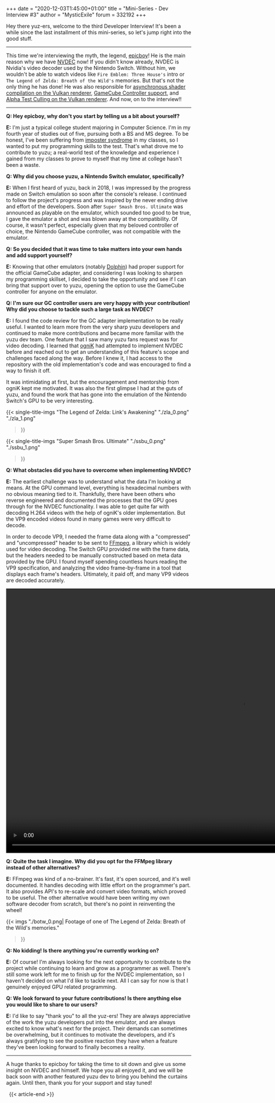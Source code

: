 +++
date = "2020-12-03T1:45:00+01:00"
title = "Mini-Series - Dev Interview #3"
author = "MysticExile" 
forum = 332192 
+++

Hey there yuz-ers, welcome to the third Developer Interview! It's been a while since the last installment of this mini-series, so let's jump right into the good stuff.
<!--more-->
***
This time we're interviewing the myth, the legend, [epicboy](https://github.com/ameerj)! He is the main reason why we have [NVDEC](https://github.com/yuzu-emu/yuzu/pull/4729) now!
If you didn't know already, NVDEC is Nvidia's video decoder used by the Nintendo Switch. Without him, we wouldn't be able to watch videos like `Fire Emblem: Three House's` intro or `The Legend of Zelda: Breath of the Wild's` memories.
But that's not the only thing he has done! 
He was also responsible for [asynchronous shader compilation on the Vulkan renderer](https://github.com/yuzu-emu/yuzu/pull/4443), [GameCube Controller support](https://github.com/yuzu-emu/yuzu/pull/4137), and [Alpha Test Culling on the Vulkan renderer](https://github.com/yuzu-emu/yuzu/pull/4946).
And now, on to the interview!!
***

**Q: Hey epicboy, why don't you start by telling us a bit about yourself?**

**E:** I'm just a typical college student majoring in Computer Science. I'm in my fourth year of studies out of five, pursuing both a BS and MS degree. 
To be honest, I've been suffering from [imposter syndrome](https://en.wikipedia.org/wiki/Impostor_syndrome) in my classes, so I wanted to put my programming skills to the test. 
That's what drove me to contribute to yuzu; a real-world test of the knowledge and experience I gained from my classes to prove to myself that my time at college hasn't been a waste.

**Q: Why did you choose yuzu, a Nintendo Switch emulator, specifically?**

**E:** When I first heard of yuzu, back in 2018, I was impressed by the progress made on Switch emulation so soon after the console's release. 
I continued to follow the project's progress and was inspired by the never ending drive and effort of the developers. 
Soon after `Super Smash Bros. Ultimate` was announced as playable on the emulator, which sounded too good to be true, I gave the emulator a shot and was blown away at the compatibility. 
Of course, it wasn't perfect, especially given that my beloved controller of choice, the Nintendo GameCube controller, was not compatible with the emulator. 

**Q: So you decided that it was time to take matters into your own hands and add support yourself?**

**E:** Knowing that other emulators (notably [Dolphin](https://dolphin-emu.org/)) had proper support for the official GameCube adapter, 
and considering I was looking to sharpen my programming skillset, 
I decided to take the opportunity and see if I can bring that support over to yuzu, opening the option to use the GameCube controller for anyone on the emulator.

**Q: I'm sure our GC controller users are very happy with your contribution! Why did you choose to tackle such a large task as NVDEC?**

**E:** I found the code review for the GC adapter implementation to be really useful. 
I wanted to learn more from the very sharp yuzu developers and continued to make more contributions and became more familiar with the yuzu dev team. 
One feature that I saw many yuzu fans request was for video decoding. 
I learned that [ogniK](https://github.com/ogniK5377) had attempted to implement NVDEC before and reached out to get an understanding of this feature's scope and challenges faced along the way. 
Before I knew it, I had access to the repository with the old implementation's code and was encouraged to find a way to finish it off.

It was intimidating at first, but the encouragement and mentorship from ogniK kept me motivated. 
It was also the first glimpse I had at the guts of yuzu, and found the work that has gone into the emulation of the Nintendo Switch's GPU to be very interesting.

{{< single-title-imgs
    "The Legend of Zelda: Link's Awakening"
    "./zla_0.png"
    "./zla_1.png" 
>}}

{{< single-title-imgs
    "Super Smash Bros. Ultimate"
    "./ssbu_0.png"
    "./ssbu_1.png" 
>}}

**Q: What obstacles did you have to overcome when implementing NVDEC?**

**E:** The earliest challenge was to understand what the data I'm looking at means. At the GPU command level, everything is hexadecimal numbers with no obvious meaning tied to it. 
Thankfully, there have been others who reverse engineered and documented the processes that the GPU goes through for the NVDEC functionality. 
I was able to get quite far with decoding H.264 videos with the help of ogniK's older implementation. But the VP9 encoded videos found in many games were very difficult to decode. 

In order to decode VP9, I needed the frame data along with a "compressed" and "uncompressed" header to be sent to [FFmpeg](https://ffmpeg.org/), a library which is widely used for video decoding. 
The Switch GPU provided me with the frame data, but the headers needed to be manually constructed based on meta data provided by the GPU. 
I found myself spending countless hours reading the VP9 specification, and analyzing the video frame-by-frame in a tool that displays each frame's headers. Ultimately, it paid off, and many VP9 videos are decoded accurately.

<video width="1280" height="720" controls>
  <source src="./ssbu_2.mp4" type="video/mp4">
Your browser does not support the video tag.
</video>

**Q: Quite the task I imagine. Why did you opt for the FFMpeg library instead of other alternatives?**

**E:** FFmpeg was kind of a no-brainer. It's fast, it's open sourced, and it's well documented. It handles decoding with little effort on the programmer's part. 
It also provides API's to re-scale and convert video formats, which proved to be useful. 
The other alternative would have been writing my own software decoder from scratch, but there's no point in reinventing the wheel!

{{< imgs
    "./botw_0.png| Footage of one of The Legend of Zelda: Breath of the Wild's memories."
  >}}

**Q: No kidding! Is there anything you're currently working on?**

**E:** Of course! I'm always looking for the next opportunity to contribute to the project while continuing to learn and grow as a programmer as well. 
There's still some work left for me to finish up for the NVDEC implementation, so I haven't decided on what I'd like to tackle next. All I can say for now is that I genuinely enjoyed GPU related programming.

**Q: We look forward to your future contributions! Is there anything else you would like to share to our users?**

**E:** I'd like to say "thank you" to all the yuz-ers! They are always appreciative of the work the yuzu developers put into the emulator, and are always excited to know what's next for the project. 
Their demands can sometimes be overwhelming, but it continues to motivate the developers, and it's always gratifying to see the positive reaction they have when a feature they've been looking forward to finally becomes a reality.
***

A huge thanks to epicboy for taking the time to sit down and give us some insight on NVDEC and himself.
We hope you all enjoyed it, and we will be back soon with another featured yuzu dev to bring you behind the curtains again. Until then, thank you for your support and stay tuned!

&nbsp;
{{< article-end >}}
